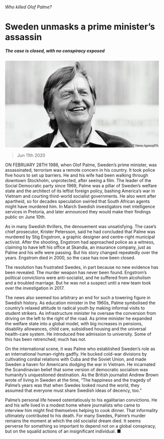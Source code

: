 ###### Who killed Olof Palme?

# Sweden unmasks a prime minister’s assassin 

##### The case is closed, with no conspiracy exposed 

![image](images/20200613_EUP002.jpg) 

> Jun 11th 2020 

ON FEBRUARY 28TH 1986, when Olof Palme, Sweden’s prime minister, was assassinated, terrorism was a remote concern in his country. It took police five hours to set up barriers. He and his wife had been walking through downtown Stockholm, unprotected, after seeing a film. The leader of the Social Democratic party since 1969, Palme was a pillar of Sweden’s welfare state and the architect of its leftist foreign policy, bashing America’s war in Vietnam and courting third-world socialist governments. He also went after apartheid, so for decades speculation swirled that South African agents might have murdered him. In March Swedish investigators met intelligence services in Pretoria, and later announced they would make their findings public on June 10th.

As in many Swedish thrillers, the denouement was unsatisfying. The case’s chief prosecutor, Krister Petersson, said he had concluded that Palme was murdered by Stig Engstrom, a graphic designer and centre-right municipal activist. After the shooting, Engstrom had approached police as a witness, claiming to have left his office at Skandia, an insurance company, just as Palme and his wife were passing. But his story changed repeatedly over the years. Engstrom died in 2000, so the case has now been closed.


The resolution has frustrated Swedes, in part because no new evidence has been revealed. The murder weapon has never been found. Engstrom’s political convictions were anti-socialist, and he suffered from alcoholism and a troubled marriage. But he was not a suspect until a new team took over the investigation in 2017.

The news also seemed too arbitrary an end for such a towering figure in Swedish history. As education minister in the 1960s, Palme symbolised the country’s relaxed attitude to radical youth by making informal visits to student strikers. As infrastructure minister he oversaw the conversion from driving on the left to the right of the road. As prime minister he expanded the welfare state into a global model, with big increases in pensions, disability allowances, child care, subsidised housing and the universal health-care system. He introduced free admission to university. Some of this has been retrenched; much has not.

On the international scene, it was Palme who established Sweden’s role as an international human-rights gadfly. He bucked cold-war divisions by cultivating cordial relations with Cuba and the Soviet Union, and made Sweden a haven for Americans dodging the war in Vietnam. He incarnated the Scandinavian belief that some version of democratic socialism was humanity’s unquestioned destination. As the British journalist Andrew Brown wrote of living in Sweden at the time, “The happiness and the tragedy of Palme’s years was that when Swedes looked round the world, they assumed that everyone must share Swedish ideas of decency, too.”

Palme’s personal life hewed ostentatiously to his egalitarian convictions. He and his wife lived in a modest home where journalists who came to interview him might find themselves helping to cook dinner. That informality ultimately contributed to his death. For many Swedes, Palme’s murder remains the moment at which the old socialist dream died. It seems perverse for something so important to depend not on a global conspiracy, but on the squalid actions of an insignificant individual. ■

